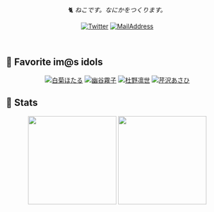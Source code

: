 <div align="center">

&nbsp;

🐈 *ねこです。なにかをつくります。*

[![Twitter](https://img.shields.io/badge/@arrow__2nd-1DA1F2?style=for-the-badge&logo=twitter&logoColor=white)](https://twitter.com/arrow_2nd/)
[![MailAddress](https://img.shields.io/badge/contact@arrow2nd.com-840010?style=for-the-badge&logo=tutanota&logoColor=white)](mailto:contact@arrow2nd.com)

&nbsp;

</div>

## 🔖 Favorite im@s idols

<div align="center">

[![白菊ほたる](https://img.shields.io/badge/CINDERELLA%20GIRLS-%E7%99%BD%E8%8F%8A%E3%81%BB%E3%81%9F%E3%82%8B-D162CB?style=for-the-badge)](https://idollist.idolmaster-official.jp/detail/20088)
[![幽谷霧子](https://img.shields.io/badge/SHINY%20COLORS-%E5%B9%BD%E8%B0%B7%E9%9C%A7%E5%AD%90-D9F2FF?style=for-the-badge)](https://idollist.idolmaster-official.jp/detail/50023)
[![杜野凛世](https://img.shields.io/badge/SHINY%20COLORS-%E6%9D%9C%E9%87%8E%E5%87%9B%E4%B8%96-89C3EB?style=for-the-badge)](https://idollist.idolmaster-official.jp/detail/50022)
[![芹沢あさひ](https://img.shields.io/badge/SHINY%20COLORS-%E8%8A%B9%E6%B2%A2%E3%81%82%E3%81%95%E3%81%B2-F30100?style=for-the-badge)](https://idollist.idolmaster-official.jp/detail/50013)

</div>

## 🐾 Stats

<div align="center">
  <img height="200px" src="https://github-readme-stats.vercel.app/api?username=arrow2nd&show_icons=true&count_private=true&icon_color=515558&title_color=515558&text_color=515558" />
  <img height="200px" src="https://github-readme-stats.vercel.app/api/top-langs/?username=arrow2nd&title_color=515558&text_color=515558&langs_count=3" />
</div>
